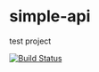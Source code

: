 # simple-api
test project

[![Build Status](https://dev.azure.com/mborisov/Simple%20API/_apis/build/status/m1borisov.simple-api?branchName=master)](https://dev.azure.com/mborisov/Simple%20API/_build/latest?definitionId=1&branchName=master)
